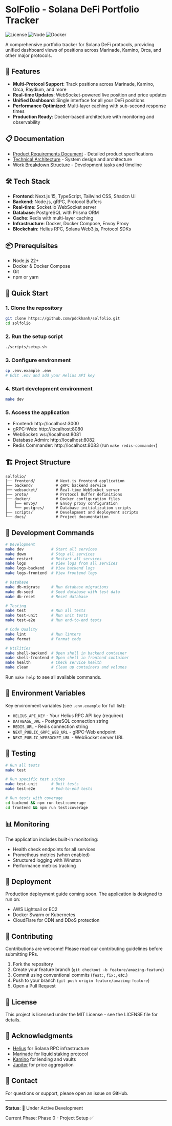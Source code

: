 # SolFolio - Solana DeFi Portfolio Tracker

![License](https://img.shields.io/badge/license-MIT-blue.svg)
![Node](https://img.shields.io/badge/node-%3E%3D22.0.0-green.svg)
![Docker](https://img.shields.io/badge/docker-%3E%3D20.10-blue.svg)

A comprehensive portfolio tracker for Solana DeFi protocols, providing unified dashboard views of positions across Marinade, Kamino, Orca, and other major protocols.

## 🚀 Features

- **Multi-Protocol Support**: Track positions across Marinade, Kamino, Orca, Raydium, and more
- **Real-time Updates**: WebSocket-powered live position and price updates
- **Unified Dashboard**: Single interface for all your DeFi positions
- **Performance Optimized**: Multi-layer caching with sub-second response times
- **Production Ready**: Docker-based architecture with monitoring and observability

## 📋 Documentation

- [Product Requirements Document](docs/prd.md) - Detailed product specifications
- [Technical Architecture](docs/tech-arch.md) - System design and architecture
- [Work Breakdown Structure](docs/work-breakdown.md) - Development tasks and timeline

## 🛠️ Tech Stack

- **Frontend**: Next.js 15, TypeScript, Tailwind CSS, Shadcn UI
- **Backend**: Node.js, gRPC, Protocol Buffers
- **Real-time**: Socket.io WebSocket server
- **Database**: PostgreSQL with Prisma ORM
- **Cache**: Redis with multi-layer caching
- **Infrastructure**: Docker, Docker Compose, Envoy Proxy
- **Blockchain**: Helius RPC, Solana Web3.js, Protocol SDKs

## 📦 Prerequisites

- Node.js 22+ 
- Docker & Docker Compose
- Git
- npm or yarn

## 🚀 Quick Start

### 1. Clone the repository
```bash
git clone https://github.com/pddkhanh/solfolio.git
cd solfolio
```

### 2. Run the setup script
```bash
./scripts/setup.sh
```

### 3. Configure environment
```bash
cp .env.example .env
# Edit .env and add your Helius API key
```

### 4. Start development environment
```bash
make dev
```

### 5. Access the application
- Frontend: http://localhost:3000
- gRPC-Web: http://localhost:8080
- WebSocket: ws://localhost:8081
- Database Admin: http://localhost:8082
- Redis Commander: http://localhost:8083 (run `make redis-commander`)

## 🏗️ Project Structure

```
solfolio/
├── frontend/         # Next.js frontend application
├── backend/          # gRPC backend service
├── websocket/        # Real-time WebSocket server
├── proto/            # Protocol Buffer definitions
├── docker/           # Docker configuration files
│   ├── envoy/        # Envoy proxy configuration
│   └── postgres/     # Database initialization scripts
├── scripts/          # Development and deployment scripts
└── docs/             # Project documentation
```

## 🔧 Development Commands

```bash
# Development
make dev            # Start all services
make down           # Stop all services
make restart        # Restart all services
make logs           # View logs from all services
make logs-backend   # View backend logs
make logs-frontend  # View frontend logs

# Database
make db-migrate     # Run database migrations
make db-seed        # Seed database with test data
make db-reset       # Reset database

# Testing
make test           # Run all tests
make test-unit      # Run unit tests
make test-e2e       # Run end-to-end tests

# Code Quality
make lint           # Run linters
make format         # Format code

# Utilities
make shell-backend  # Open shell in backend container
make shell-frontend # Open shell in frontend container
make health         # Check service health
make clean          # Clean up containers and volumes
```

Run `make help` to see all available commands.

## 🔑 Environment Variables

Key environment variables (see `.env.example` for full list):

- `HELIUS_API_KEY` - Your Helius RPC API key (required)
- `DATABASE_URL` - PostgreSQL connection string
- `REDIS_URL` - Redis connection string
- `NEXT_PUBLIC_GRPC_WEB_URL` - gRPC-Web endpoint
- `NEXT_PUBLIC_WEBSOCKET_URL` - WebSocket server URL

## 🧪 Testing

```bash
# Run all tests
make test

# Run specific test suites
make test-unit      # Unit tests
make test-e2e       # End-to-end tests

# Run tests with coverage
cd backend && npm run test:coverage
cd frontend && npm run test:coverage
```

## 📊 Monitoring

The application includes built-in monitoring:

- Health check endpoints for all services
- Prometheus metrics (when enabled)
- Structured logging with Winston
- Performance metrics tracking

## 🚢 Deployment

Production deployment guide coming soon. The application is designed to run on:

- AWS Lightsail or EC2
- Docker Swarm or Kubernetes
- CloudFlare for CDN and DDoS protection

## 🤝 Contributing

Contributions are welcome! Please read our contributing guidelines before submitting PRs.

1. Fork the repository
2. Create your feature branch (`git checkout -b feature/amazing-feature`)
3. Commit using conventional commits (`feat:`, `fix:`, etc.)
4. Push to your branch (`git push origin feature/amazing-feature`)
5. Open a Pull Request

## 📝 License

This project is licensed under the MIT License - see the LICENSE file for details.

## 🙏 Acknowledgments

- [Helius](https://www.helius.dev/) for Solana RPC infrastructure
- [Marinade](https://marinade.finance/) for liquid staking protocol
- [Kamino](https://kamino.finance/) for lending and vaults
- [Jupiter](https://jup.ag/) for price aggregation

## 📧 Contact

For questions or support, please open an issue on GitHub.

---

**Status**: 🚧 Under Active Development

Current Phase: Phase 0 - Project Setup ✅
